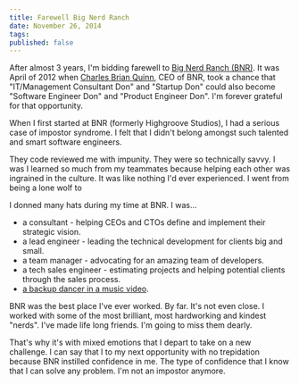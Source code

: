 ```yaml
---
title: Farewell Big Nerd Ranch
date: November 26, 2014
tags:
published: false
---
```


After almost 3 years, I'm bidding farewell to [Big Nerd Ranch (BNR)](http://www.bignerdranch.com). It was April of 2012 when [Charles Brian Quinn](http://seebq.com), CEO of BNR, took a chance that "IT/Management Consultant Don" and "Startup Don" could also become "Software Engineer Don" and "Product Engineer Don". I'm forever grateful for that opportunity.

When I first started at BNR (formerly Highgroove Studios), I had a serious case of impostor syndrome. I felt that I didn't belong amongst such talented and smart software engineers.

They code reviewed me with impunity. They were so technically savvy. I was I learned so much from my teammates because helping each other was ingrained in the culture. It was like nothing I'd ever experienced. I went from being a lone wolf to

I donned many hats during my time at BNR. I was...

  * a consultant - helping CEOs and CTOs define and implement their strategic vision.
  * a lead engineer - leading the technical development for clients big and small.
  * a team manager - advocating for an amazing team of developers.
  * a tech sales engineer - estimating projects and helping potential clients through the sales process.
  * [a backup dancer in a music video](https://www.youtube.com/watch?v=xk1VWhToP5w).

BNR was the best place I've ever worked. By far. It's not even close. I worked with some of the most brilliant, most hardworking and kindest "nerds". I've made life long friends. I'm going to miss them dearly.

That's why it's with mixed emotions that I depart to take on a new challenge. I can say that I  to my next opportunity with no trepidation because BNR instilled confidence in me. The type of confidence that I know that I can solve any problem. I'm not an impostor anymore.
